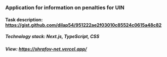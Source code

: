 ### Application for information on penalties for UIN
#### Task description: https://gist.github.com/dilap54/951222ae2f03010c85524c0615a48c82

##### Technology stack: Next.js, TypeScript, CSS
##### View: https://shrafov-net.vercel.app/
